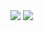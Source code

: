 <img src="https://cdn.discordapp.com/attachments/1225696176725168149/1229722952635781140/image.png?ex=6630b7bf&is=661e42bf&hm=a25767dcffb91558d1134242eef0f7db818c34a8078e3fe965dc99e639996468&">
<img src="https://cdn.discordapp.com/attachments/1225696176725168149/1229723272854110248/image.png?ex=6630b80b&is=661e430b&hm=b2020ae3ef02d4340a3a1b82d9a10e3fd136ce2978c4b0dd09465694193a8a3a&">
